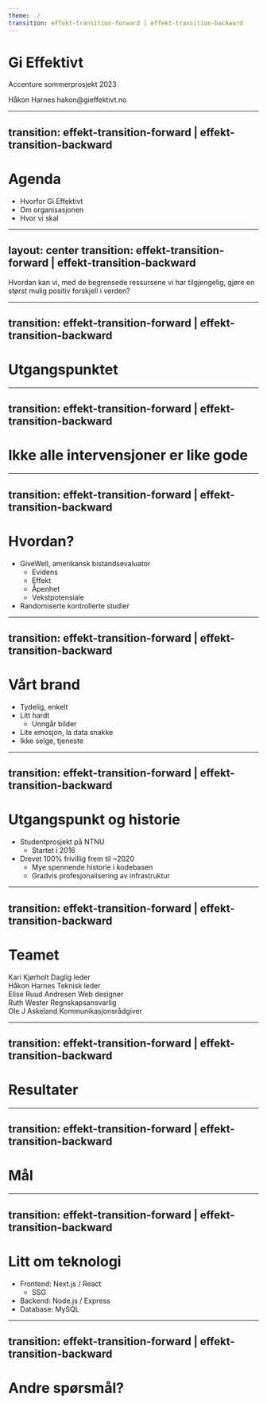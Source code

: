 ```yaml
---
theme: ./
transition: effekt-transition-forward | effekt-transition-backward
---
```


# Gi Effektivt

Accenture sommerprosjekt 2023

<div class="abs-bl m-15 flex flex-col text-sm">
  <span>Håkon Harnes</span>
  <span>hakon@gieffektivt.no</span>
</div>

---
transition: effekt-transition-forward | effekt-transition-backward
---

# Agenda

- Hvorfor Gi Effektivt
- Om organisasjonen
- Hvor vi skal

---
layout: center
transition: effekt-transition-forward | effekt-transition-backward
---

<div class="quote">Hvordan kan vi, med de begrensede ressursene vi har tilgjengelig, gjøre en størst mulig positiv forskjell i verden?</div>

<!-- Gi Effektivt springer ut fra Effektiv Altruisme bevegelsen. Altruisme kan enkelt forklart ses på som det motsatte av egoisme. Med andre ord et ønske om å hjelpe andre. Men vi ønsker ikke bare å hjelpe andre, vi ønsker å gjøre det effektivt. -->

---
transition: effekt-transition-forward | effekt-transition-backward
---

# Utgangspunktet
<!-- ./components/Chart.vue -->
<WealthChart />

---
transition: effekt-transition-forward | effekt-transition-backward
---

# Ikke alle intervensjoner er like gode

<InterventionChart />

---
transition: effekt-transition-forward | effekt-transition-backward
---

# Hvordan?

- GiveWell, amerikansk bistandsevaluator
  - Evidens
  - Effekt
  - Åpenhet
  - Vekstpotensiale
- Randomiserte kontrollerte studier

---
transition: effekt-transition-forward | effekt-transition-backward
---

# Vårt brand

- Tydelig, enkelt
- Litt hardt
  - Unngår bilder
- Lite emosjon, la data snakke
- Ikke selge, tjeneste

---
transition: effekt-transition-forward | effekt-transition-backward
---

# Utgangspunkt og historie

- Studentprosjekt på NTNU
   - Startet i 2016
- Drevet 100% frivillig frem til ~2020
  - Mye spennende historie i kodebasen
  - Gradvis profesjonalisering av infrastruktur

---
transition: effekt-transition-forward | effekt-transition-backward
---

# Teamet

<div class="grid grid-cols-5 gap-4 mt-30">
  <div class="member">
    <div class="picture" style="background-image: url('/content/kari.png')"></div>
    <span class="name">Kari Kjørholt</span>
    <span class="role">Daglig leder</span>
  </div>
  <div class="member">
    <div class="picture" style="background-image: url('/content/håkon.jpeg')"></div>
    <span class="name">Håkon Harnes</span>
    <span class="role">Teknisk leder</span>
  </div>
  <div class="member">
    <div class="picture" style="background-image: url('/content/elise.png')"></div>
    <span class="name">Elise Ruud Andresen</span>
    <span class="role">Web designer</span>
  </div>
  <div class="member">
    <div class="picture" style="background-image: url('/content/ruth.jpeg')"></div>
    <span class="name">Ruth Wester</span>
    <span class="role">Regnskapsansvarlig</span>
  </div>
  <div class="member">
    <div class="picture" style="background-image: url('/content/ole.png')"></div>
    <span class="name">Ole J Askeland</span>
    <span class="role">Kommunikasjonsrådgiver</span>
  </div>
</div>

---
transition: effekt-transition-forward | effekt-transition-backward
---

# Resultater

<YearlyGoals />

---
transition: effekt-transition-forward | effekt-transition-backward
---

# Mål

<YearlyGoalsFuture />

---
transition: effekt-transition-forward | effekt-transition-backward
---

# Litt om teknologi

- Frontend: Next.js / React
  - SSG
- Backend: Node.js / Express
- Database: MySQL

---
transition: effekt-transition-forward | effekt-transition-backward
---

# Andre spørsmål?